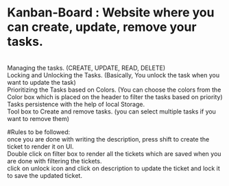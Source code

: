 # Kanban-Board : Website where you can create, update, remove your tasks. 
<br/>
Managing the tasks. (CREATE, UPDATE, READ, DELETE)
<br/>
Locking and Unlocking the Tasks. (Basically, You unlock the task when you want to update the task)
<br/>
Prioritizing the Tasks based on Colors. (You can choose the colors from the Color box which is placed on the header to filter the tasks based on priority)
<br/>
Tasks persistence with the help of local Storage.
<br/>
Tool box to Create and remove tasks. (you can select multiple tasks if you want to remove them)
<br/>

#Rules to be followed: 
<br/>
once you are done with writing the description, press shift to create the ticket to render it on UI. 
<br/>
Double click on filter box to render all the tickets which are saved when you are done with filtering the tickets.
<br/>
click on unlock icon and click on description to update the ticket and lock it to save the updated ticket.
<br/>
